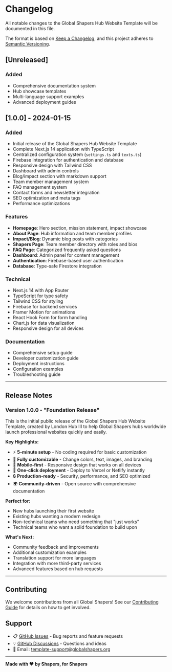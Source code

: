 # Changelog

All notable changes to the Global Shapers Hub Website Template will be documented in this file.

The format is based on [Keep a Changelog](https://keepachangelog.com/en/1.0.0/),
and this project adheres to [Semantic Versioning](https://semver.org/spec/v2.0.0.html).

## [Unreleased]

### Added
- Comprehensive documentation system
- Hub showcase templates
- Multi-language support examples
- Advanced deployment guides

## [1.0.0] - 2024-01-15

### Added
- Initial release of the Global Shapers Hub Website Template
- Complete Next.js 14 application with TypeScript
- Centralized configuration system (`settings.ts` and `texts.ts`)
- Firebase integration for authentication and database
- Responsive design with Tailwind CSS
- Dashboard with admin controls
- Blog/impact section with markdown support
- Team member management system
- FAQ management system
- Contact forms and newsletter integration
- SEO optimization and meta tags
- Performance optimizations

### Features
- **Homepage**: Hero section, mission statement, impact showcase
- **About Page**: Hub information and team member profiles
- **Impact/Blog**: Dynamic blog posts with categories
- **Shapers Page**: Team member directory with roles and bios
- **FAQ Page**: Categorized frequently asked questions
- **Dashboard**: Admin panel for content management
- **Authentication**: Firebase-based user authentication
- **Database**: Type-safe Firestore integration

### Technical
- Next.js 14 with App Router
- TypeScript for type safety
- Tailwind CSS for styling
- Firebase for backend services
- Framer Motion for animations
- React Hook Form for form handling
- Chart.js for data visualization
- Responsive design for all devices

### Documentation
- Comprehensive setup guide
- Developer customization guide
- Deployment instructions
- Configuration examples
- Troubleshooting guide

---

## Release Notes

### Version 1.0.0 - "Foundation Release"

This is the initial public release of the Global Shapers Hub Website Template, created by London Hub III to help Global Shapers hubs worldwide launch professional websites quickly and easily.

**Key Highlights:**
- ⚡ **5-minute setup** - No coding required for basic customization
- 🎨 **Fully customizable** - Change colors, text, images, and branding
- 📱 **Mobile-first** - Responsive design that works on all devices
- 🚀 **One-click deployment** - Deploy to Vercel or Netlify instantly
- 🔒 **Production-ready** - Security, performance, and SEO optimized
- 🌍 **Community-driven** - Open source with comprehensive documentation

**Perfect for:**
- New hubs launching their first website
- Existing hubs wanting a modern redesign
- Non-technical teams who need something that "just works"
- Technical teams who want a solid foundation to build upon

**What's Next:**
- Community feedback and improvements
- Additional customization examples
- Translation support for more languages
- Integration with more third-party services
- Advanced features based on hub requests

---

## Contributing

We welcome contributions from all Global Shapers! See our [Contributing Guide](CONTRIBUTING.md) for details on how to get involved.

## Support

- 📋 [GitHub Issues](https://github.com/global-shapers/hub-website-template/issues) - Bug reports and feature requests
- 💡 [GitHub Discussions](https://github.com/global-shapers/hub-website-template/discussions) - Questions and ideas
- 📧 Email: template-support@globalshapers.org

---

**Made with ❤️ by Shapers, for Shapers** 